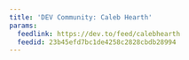 ```yaml
---
title: 'DEV Community: Caleb Hearth'
params:
  feedlink: https://dev.to/feed/calebhearth
  feedid: 23b45efd7bc1de4258c2828cbdb28994
---
```

